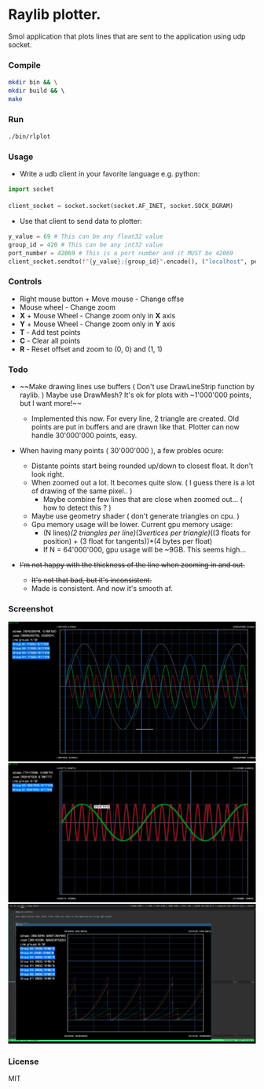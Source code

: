 # Raylib plotter.

Smol application that plots lines that are sent to the application using udp socket.

### Compile

```bash
mkdir bin && \
mkdir build && \ 
make
```

### Run

```bash
./bin/rlplot
```

### Usage

* Write a udb client in your favorite language e.g. python:
```python
import socket

client_socket = socket.socket(socket.AF_INET, socket.SOCK_DGRAM)
```
* Use that client to send data to plotter:
```python
y_value = 69 # This can be any float32 value
group_id = 420 # This can be any int32 value
port_number = 42069 # This is a port number and it MUST be 42069
client_socket.sendto(f"{y_value};{group_id}".encode(), ("localhost", port_number))
```



### Controls

* Right mouse button + Move mouse - Change offse
* Mouse wheel - Change zoom
* **X** + Mouse Wheel - Change zoom only in **X** axis
* **Y** + Mouse Wheel - Change zoom only in **Y** axis
* **T** - Add test points
* **C** - Clear all points
* **R** - Reset offset and zoom to (0, 0) and (1, 1)

### Todo
* ~~Make drawing lines use buffers ( Don't use DrawLineStrip function by raylib. ) Maybe use DrawMesh? It's ok for plots with ~1'000'000 points, but I want more!~~
  * Implemented this now. For every line, 2 triangle are created. Old points are put in buffers and are drawn like that. Plotter can now handle 30'000'000 points, easy.
* When having many points ( 30'000'000 ), a few probles ocure:
  * Distante points start being rounded up/down to closest float. It don't look right.
  * When zoomed out a lot. It becomes quite slow. ( I guess there is a lot of drawing of the same pixel.. )
    * Maybe combine few lines that are close when zoomed out... ( how to detect this ? )
  * Maybe use geometry shader ( don't generate triangles on cpu. )
  * Gpu memory usage will be lower. Current gpu memory usage:
    * (N lines)*(2 triangles per line)*(3*vertices per triangle)*((3 floats for position) + (3 float for tangents))*(4 bytes per float)
    * If N = 64'000'000, gpu usage will be ~9GB. This seems high...

* ~~I'm not happy with the thickness of the line when zooming in and out.~~
  * ~~It's not that bad, but it's inconsistent.~~
  * Made is consistent. And now it's smooth af.

### Screenshot
![screenshot3](media/rlplot_20230616_145925.png)
![screenshot2](media/rlplot_20230615_152303.png)
![screenshot1](media/rlplot.png)

### License

MIT
